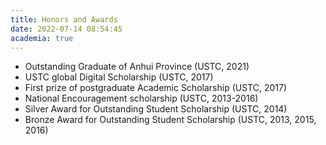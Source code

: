 ```yaml
---
title: Honors and Awards
date: 2022-07-14 08:54:45
academia: true
---
```



- Outstanding Graduate of Anhui Province (USTC, 2021)
- USTC global Digital Scholarship (USTC, 2017)
- First prize of postgraduate Academic Scholarship (USTC, 2017)
- National Encouragement scholarship (USTC, 2013-2016)
- Silver Award for Outstanding Student Scholarship (USTC, 2014)
- Bronze Award for Outstanding Student Scholarship (USTC, 2013, 2015, 2016)